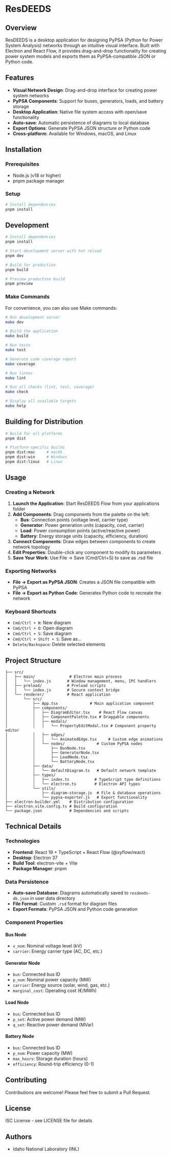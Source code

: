 # ResDEEDS

## Overview

ResDEEDS is a desktop application for designing PyPSA (Python for Power System Analysis) networks through an intuitive visual interface. Built with Electron and React Flow, it provides drag-and-drop functionality for creating power system models and exports them as PyPSA-compatible JSON or Python code.

## Features

- **Visual Network Design**: Drag-and-drop interface for creating power system networks
- **PyPSA Components**: Support for buses, generators, loads, and battery storage
- **Desktop Application**: Native file system access with open/save functionality
- **Auto-save**: Automatic persistence of diagrams to local database
- **Export Options**: Generate PyPSA JSON structure or Python code
- **Cross-platform**: Available for Windows, macOS, and Linux

## Installation

### Prerequisites
- Node.js (v18 or higher)
- pnpm package manager

### Setup
```bash
# Install dependencies
pnpm install
```

## Development

```bash
# Install dependencies
pnpm install

# Start development server with hot reload
pnpm dev

# Build for production
pnpm build

# Preview production build
pnpm preview
```

### Make Commands

For convenience, you can also use Make commands:

```bash
# Run development server
make dev

# Build the application
make build

# Run tests
make test

# Generate code coverage report
make coverage

# Run linter
make lint

# Run all checks (lint, test, coverage)
make check

# Display all available targets
make help
```

## Building for Distribution

```bash
# Build for all platforms
pnpm dist

# Platform-specific builds
pnpm dist:mac     # macOS
pnpm dist:win     # Windows
pnpm dist:linux   # Linux
```

## Usage

### Creating a Network

1. **Launch the Application**: Start ResDEEDS Flow from your applications folder
2. **Add Components**: Drag components from the palette on the left:
   - **Bus**: Connection points (voltage level, carrier type)
   - **Generator**: Power generation units (capacity, cost, carrier)
   - **Load**: Power consumption points (active/reactive power)
   - **Battery**: Energy storage units (capacity, efficiency, duration)
3. **Connect Components**: Draw edges between components to create network topology
4. **Edit Properties**: Double-click any component to modify its parameters
5. **Save Your Work**: Use File → Save (Cmd/Ctrl+S) to save as .rsd file

### Exporting Networks

- **File → Export as PyPSA JSON**: Creates a JSON file compatible with PyPSA
- **File → Export as Python Code**: Generates Python code to recreate the network

### Keyboard Shortcuts

- `Cmd/Ctrl + N`: New diagram
- `Cmd/Ctrl + O`: Open diagram
- `Cmd/Ctrl + S`: Save diagram
- `Cmd/Ctrl + Shift + S`: Save as...
- `Delete/Backspace`: Delete selected elements

## Project Structure

```
├── src/
│   ├── main/               # Electron main process
│   │   └── index.js       # Window management, menu, IPC handlers
│   ├── preload/           # Preload scripts
│   │   └── index.js       # Secure context bridge
│   └── renderer/          # React application
│       └── src/
│           ├── App.tsx              # Main application component
│           ├── components/          
│           │   ├── DiagramEditor.tsx    # React Flow canvas
│           │   ├── ComponentPalette.tsx # Draggable components
│           │   ├── modals/
│           │   │   └── PropertyEditModal.tsx # Component property editor
│           │   ├── edges/
│           │   │   └── AnimatedEdge.tsx     # Custom edge animations
│           │   └── nodes/              # Custom PyPSA nodes
│           │       ├── BusNode.tsx
│           │       ├── GeneratorNode.tsx
│           │       ├── LoadNode.tsx
│           │       └── BatteryNode.tsx
│           ├── data/
│           │   └── defaultDiagram.ts   # Default network template
│           ├── types/
│           │   ├── index.ts           # TypeScript type definitions
│           │   └── electron.ts        # Electron API types
│           └── utils/
│               ├── diagram-storage.js  # File & database operations
│               └── pypsa-exporter.js   # Export functionality
├── electron-builder.yml    # Distribution configuration
├── electron.vite.config.ts # Build configuration
└── package.json            # Dependencies and scripts
```

## Technical Details

### Technologies
- **Frontend**: React 19 + TypeScript + React Flow (@xyflow/react)
- **Desktop**: Electron 37
- **Build Tool**: electron-vite + Vite
- **Package Manager**: pnpm

### Data Persistence
- **Auto-save Database**: Diagrams automatically saved to `resdeeds-db.json` in user data directory
- **File Format**: Custom `.rsd` format for diagram files
- **Export Formats**: PyPSA JSON and Python code generation

### Component Properties

#### Bus Node
- `v_nom`: Nominal voltage level (kV)
- `carrier`: Energy carrier type (AC, DC, etc.)

#### Generator Node
- `bus`: Connected bus ID
- `p_nom`: Nominal power capacity (MW)
- `carrier`: Energy source (solar, wind, gas, etc.)
- `marginal_cost`: Operating cost (€/MWh)

#### Load Node
- `bus`: Connected bus ID
- `p_set`: Active power demand (MW)
- `q_set`: Reactive power demand (MVar)

#### Battery Node
- `bus`: Connected bus ID
- `p_nom`: Power capacity (MW)
- `max_hours`: Storage duration (hours)
- `efficiency`: Round-trip efficiency (0-1)

## Contributing

Contributions are welcome! Please feel free to submit a Pull Request.

## License

ISC License - see LICENSE file for details

## Authors

- Idaho National Laboratory (INL)
